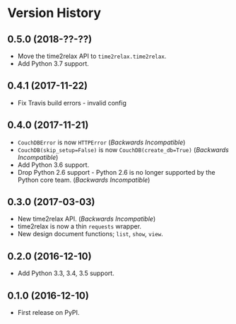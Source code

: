 # Version History

## 0.5.0 (2018-??-??)

- Move the time2relax API to `time2relax.time2relax`.
- Add Python 3.7 support.

## 0.4.1 (2017-11-22)

- Fix Travis build errors - invalid config

## 0.4.0 (2017-11-21)

- `CouchDBError` is now `HTTPError` (*Backwards Incompatible*)
- `CouchDB(skip_setup=False)` is now `CouchDB(create_db=True)` (*Backwards Incompatible*)
- Add Python 3.6 support.
- Drop Python 2.6 support - Python 2.6 is no longer supported by the Python core team. (*Backwards Incompatible*)

## 0.3.0 (2017-03-03)

- New time2relax API. (*Backwards Incompatible*)
- time2relax is now a thin `requests` wrapper.
- New design document functions; `list`, `show`, `view`.

## 0.2.0 (2016-12-10)

- Add Python 3.3, 3.4, 3.5 support.

## 0.1.0 (2016-12-10)

- First release on PyPI.
